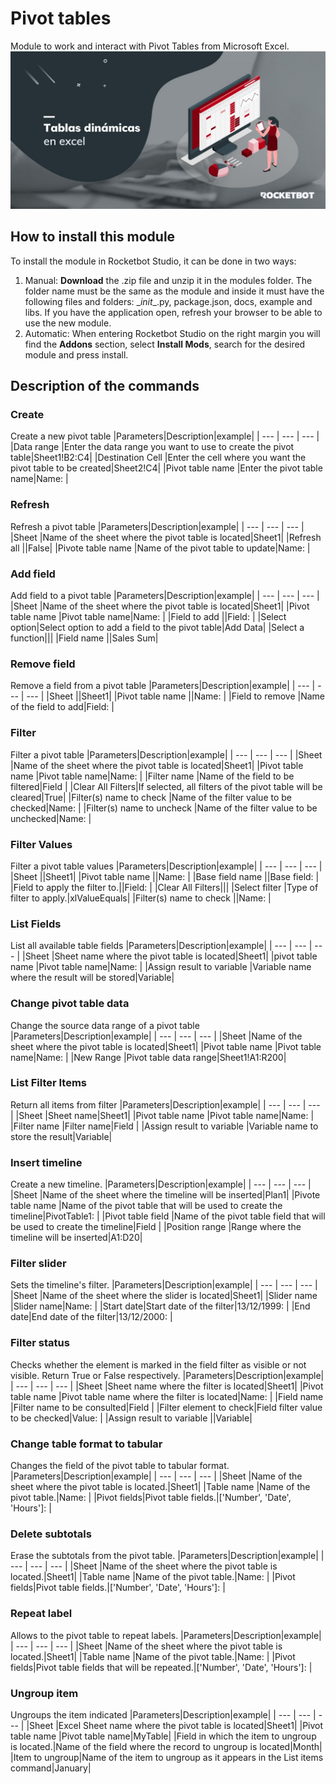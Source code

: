 



# Pivot tables
  
Module to work and interact with Pivot Tables from Microsoft Excel.  
![banner](imgs/Banner_PivotTableExcel.png)

## How to install this module
  
To install the module in Rocketbot Studio, it can be done in two ways:
1. Manual: __Download__ the .zip file and unzip it in the modules folder. The folder name must be the same as the module and inside it must have the following files and folders: \__init__.py, package.json, docs, example and libs. If you have the application open, refresh your browser to be able to use the new module.
2. Automatic: When entering Rocketbot Studio on the right margin you will find the **Addons** section, select **Install Mods**, search for the desired module and press install.  


## Description of the commands

### Create
  
Create a new pivot table
|Parameters|Description|example|
| --- | --- | --- |
|Data range |Enter the data range you want to use to create the pivot table|Sheet1!B2:C4|
|Destination Cell |Enter the cell where you want the pivot table to be created|Sheet2!C4|
|Pivot table name |Enter the pivot table name|Name: |

### Refresh
  
Refresh a pivot table
|Parameters|Description|example|
| --- | --- | --- |
|Sheet |Name of the sheet where the pivot table is located|Sheet1|
|Refresh all ||False|
|Pivote table name |Name of the pivot table to update|Name: |

### Add field
  
Add field to a pivot table
|Parameters|Description|example|
| --- | --- | --- |
|Sheet |Name of the sheet where the pivot table is located|Sheet1|
|Pivot table name |Pivot table name|Name: |
|Field to add ||Field: |
|Select option|Select option to add a field to the pivot table|Add Data|
|Select a function|||
|Field name ||Sales Sum|

### Remove field
  
Remove a field from a pivot table
|Parameters|Description|example|
| --- | --- | --- |
|Sheet ||Sheet1|
|Pivot table name ||Name: |
|Field to remove |Name of the field to add|Field: |

### Filter
  
Filter a pivot table
|Parameters|Description|example|
| --- | --- | --- |
|Sheet |Name of the sheet where the pivot table is located|Sheet1|
|Pivot table name |Pivot table name|Name: |
|Filter name |Name of the field to be filtered|Field |
|Clear All Filters|If selected, all filters of the pivot table will be cleared|True|
|Filter(s) name to check |Name of the filter value to be checked|Name: |
|Filter(s) name to uncheck |Name of the filter value to be unchecked|Name: |

### Filter Values
  
Filter a pivot table values
|Parameters|Description|example|
| --- | --- | --- |
|Sheet ||Sheet1|
|Pivot table name ||Name: |
|Base field name ||Base field: |
|Field to apply the filter to.||Field: |
|Clear All Filters|||
|Select filter |Type of filter to apply.|xlValueEquals|
|Filter(s) name to check ||Name: |

### List Fields
  
List all available table fields
|Parameters|Description|example|
| --- | --- | --- |
|Sheet |Sheet name where the pivot table is located|Sheet1|
|pivot table name |Pivot table name|Name: |
|Assign result to variable |Variable name where the result will be stored|Variable|

### Change pivot table data
  
Change the source data range of a pivot table
|Parameters|Description|example|
| --- | --- | --- |
|Sheet |Name of the sheet where the pivot table is located|Sheet1|
|Pivot table name |Pivot table name|Name: |
|New Range |Pivot table data range|Sheet1!A1:R200|

### List Filter Items 
  
Return all items from filter
|Parameters|Description|example|
| --- | --- | --- |
|Sheet |Sheet name|Sheet1|
|Pivot table name |Pivot table name|Name: |
|Filter name |Filter name|Field |
|Assign result to variable |Variable name to store the result|Variable|

### Insert timeline
  
Create a new timeline.
|Parameters|Description|example|
| --- | --- | --- |
|Sheet |Name of the sheet where the timeline will be inserted|Plan1|
|Pivote table name |Name of the pivot table that will be used to create the timeline|PivotTable1: |
|Pivot table field |Name of the pivot table field that will be used to create the timeline|Field |
|Position range |Range where the timeline will be inserted|A1:D20|

### Filter slider
  
Sets the timeline's filter.
|Parameters|Description|example|
| --- | --- | --- |
|Sheet |Name of the sheet where the slider is located|Sheet1|
|Slider name |Slider name|Name: |
|Start date|Start date of the filter|13/12/1999: |
|End date|End date of the filter|13/12/2000: |

### Filter status
  
Checks whether the element is marked in the field filter as visible or not visible. Return True or False respectively.
|Parameters|Description|example|
| --- | --- | --- |
|Sheet |Sheet name where the filter is located|Sheet1|
|Pivot table name |Pivot table name where the filter is located|Name: |
|Field name |Filter name to be consulted|Field |
|Filter element to check|Field filter value to be checked|Value: |
|Assign result to variable ||Variable|

### Change table format to tabular
  
Changes the field of the pivot table to tabular format.
|Parameters|Description|example|
| --- | --- | --- |
|Sheet |Name of the sheet where the pivot table is located.|Sheet1|
|Table name |Name of the pivot table.|Name: |
|Pivot fields|Pivot table fields.|['Number', 'Date', 'Hours']: |

### Delete subtotals
  
Erase the subtotals from the pivot table.
|Parameters|Description|example|
| --- | --- | --- |
|Sheet |Name of the sheet where the pivot table is located.|Sheet1|
|Table name |Name of the pivot table.|Name: |
|Pivot fields|Pivot table fields.|['Number', 'Date', 'Hours']: |

### Repeat label
  
Allows to the pivot table to repeat labels.
|Parameters|Description|example|
| --- | --- | --- |
|Sheet |Name of the sheet where the pivot table is located.|Sheet1|
|Table name |Name of the pivot table.|Name: |
|Pivot fields|Pivot table fields that will be repeated.|['Number', 'Date', 'Hours']: |

### Ungroup item
  
Ungroups the item indicated
|Parameters|Description|example|
| --- | --- | --- |
|Sheet |Excel Sheet name where the pivot table is located|Sheet1|
|Pivot table name |Pivot table name|MyTable|
|Field in which the item to ungroup is located.|Name of the field where the record to ungroup is located|Month|
|Item to ungroup|Name of the item to ungroup as it appears in the List items command|January|
